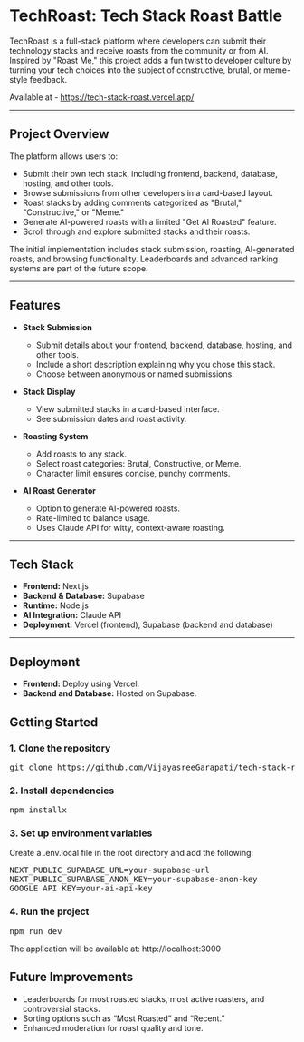 # TechRoast: Tech Stack Roast Battle

TechRoast is a full-stack platform where developers can submit their technology stacks and receive roasts from the community or from AI. Inspired by "Roast Me," this project adds a fun twist to developer culture by turning your tech choices into the subject of constructive, brutal, or meme-style feedback.

Available at - https://tech-stack-roast.vercel.app/ 

---

## Project Overview

The platform allows users to:
- Submit their own tech stack, including frontend, backend, database, hosting, and other tools.
- Browse submissions from other developers in a card-based layout.
- Roast stacks by adding comments categorized as "Brutal," "Constructive," or "Meme."
- Generate AI-powered roasts with a limited "Get AI Roasted" feature.
- Scroll through and explore submitted stacks and their roasts.

The initial implementation includes stack submission, roasting, AI-generated roasts, and browsing functionality. Leaderboards and advanced ranking systems are part of the future scope.

---

## Features

- **Stack Submission**
  - Submit details about your frontend, backend, database, hosting, and other tools.
  - Include a short description explaining why you chose this stack.
  - Choose between anonymous or named submissions.

- **Stack Display**
  - View submitted stacks in a card-based interface.
  - See submission dates and roast activity.

- **Roasting System**
  - Add roasts to any stack.
  - Select roast categories: Brutal, Constructive, or Meme.
  - Character limit ensures concise, punchy comments.

- **AI Roast Generator**
  - Option to generate AI-powered roasts.
  - Rate-limited to balance usage.
  - Uses Claude API for witty, context-aware roasting.

---

## Tech Stack

- **Frontend:** Next.js
- **Backend & Database:** Supabase
- **Runtime:** Node.js
- **AI Integration:** Claude API
- **Deployment:** Vercel (frontend), Supabase (backend and database)

---

## Deployment
- **Frontend:** Deploy using Vercel.
- **Backend and Database:** Hosted on Supabase.

## Getting Started

### 1. Clone the repository
<pre>
git clone https://github.com/VijayasreeGarapati/tech-stack-roast.git
</pre>
### 2. Install dependencies
<pre>
npm installx
</pre>

### 3. Set up environment variables
Create a .env.local file in the root directory and add the following:
<pre>
NEXT_PUBLIC_SUPABASE_URL=your-supabase-url
NEXT_PUBLIC_SUPABASE_ANON_KEY=your-supabase-anon-key
GOOGLE_API_KEY=your-ai-api-key
</pre>

### 4. Run the project
<pre>
npm run dev
</pre>

The application will be available at: http://localhost:3000

## Future Improvements
- Leaderboards for most roasted stacks, most active roasters, and controversial stacks.
- Sorting options such as “Most Roasted” and “Recent.”
- Enhanced moderation for roast quality and tone.
